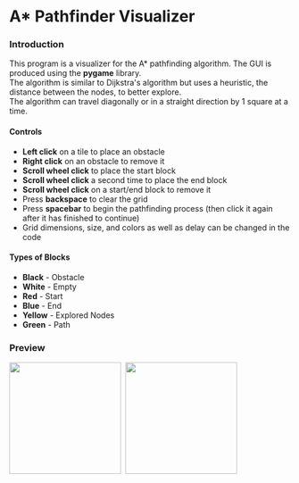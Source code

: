# A* Pathfinder Visualizer
<h3>Introduction</h3>
This program is a visualizer for the A* pathfinding algorithm. The GUI is produced using the <b>pygame</b> library.</br>
The algorithm is similar to Dijkstra's algorithm but uses a heuristic, the distance between the nodes, to better explore.</br>
The algorithm can travel diagonally or in a straight direction by 1 square at a time.

#### Controls
* **Left click** on a tile to place an obstacle
* **Right click** on an obstacle to remove it
* **Scroll wheel click** to place the start block
* **Scroll wheel click** a second time to place the end block
* **Scroll wheel click** on a start/end block to remove it
* Press **backspace** to clear the grid
* Press **spacebar** to begin the pathfinding process (then click it again after it has finished to continue)
* Grid dimensions, size, and colors as well as delay can be changed in the code

#### Types of Blocks
* **Black** - Obstacle
* **White** - Empty
* **Red** - Start
* **Blue** - End
* **Yellow** - Explored Nodes
* **Green** - Path

<h3>Preview</h3>
<kbd>
<img src="https://github.com/JunZheng-dev/A-Star-Pathfinder-Visualizer/blob/master/preview/1.gif"/ width="200px">
</kbd>
<kbd>
<img src="https://github.com/JunZheng-dev/A-Star-Pathfinder-Visualizer/blob/master/preview/2.gif"/ height="200px">
</kbd>

